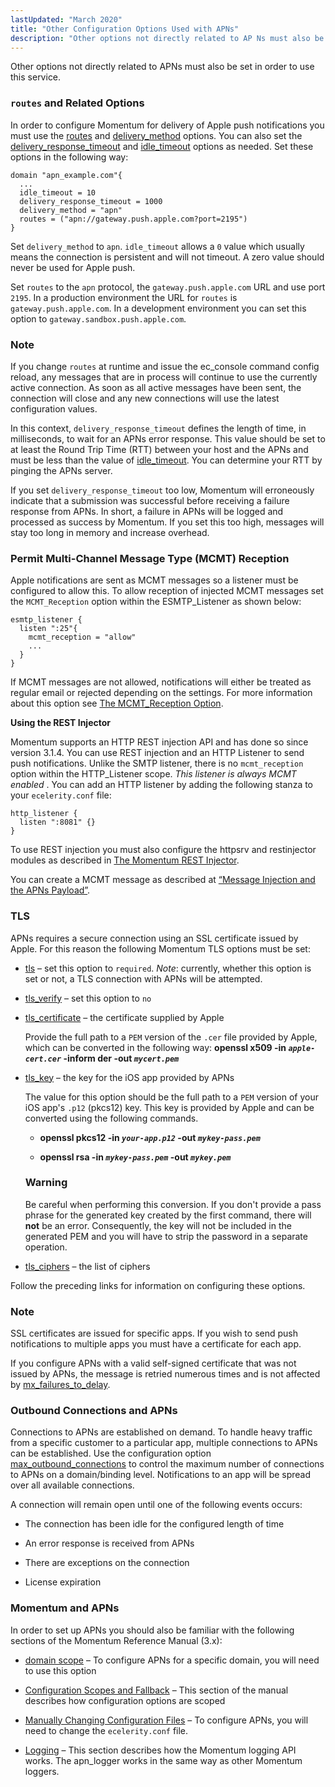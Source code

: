 ```yaml
---
lastUpdated: "March 2020"
title: "Other Configuration Options Used with APNs"
description: "Other options not directly related to AP Ns must also be set in order to use this service In order to configure Momentum for delivery of Apple push notifications you must use the routes and delivery method options You can also set the delivery response timeout and idle timeout options..."
---
```


Other options not directly related to APNs must also be set in order to use this service.

### <a name="apns.other.options.routes"></a> `routes` and Related Options

In order to configure Momentum for delivery of Apple push notifications you must use the [routes](/momentum/3/3-reference/3-reference-conf-ref-routes) and [delivery_method](/momentum/3/3-reference/3-reference-conf-ref-delivery-method) options. You can also set the [delivery_response_timeout](/momentum/3/3-reference/3-reference-conf-ref-delivery-response-timeout) and [idle_timeout](/momentum/3/3-reference/3-reference-conf-ref-idle-timeout) options as needed. Set these options in the following way:

```
domain "apn_example.com"{
  ...
  idle_timeout = 10
  delivery_response_timeout = 1000
  delivery_method = "apn"
  routes = ("apn://gateway.push.apple.com?port=2195")
}
```

Set `delivery_method` to `apn`. `idle_timeout` allows a `0` value which usually means the connection is persistent and will not timeout. A zero value should never be used for Apple push.

Set `routes` to the `apn` protocol, the `gateway.push.apple.com` URL and use port `2195`. In a production environment the URL for `routes` is `gateway.push.apple.com`. In a development environment you can set this option to `gateway.sandbox.push.apple.com`.

### Note

If you change `routes` at runtime and issue the ec_console command config reload, any messages that are in process will continue to use the currently active connection. As soon as all active messages have been sent, the connection will close and any new connections will use the latest configuration values.

In this context, `delivery_response_timeout` defines the length of time, in milliseconds, to wait for an APNs error response. This value should be set to at least the Round Trip Time (RTT) between your host and the APNs and must be less than the value of [idle_timeout](/momentum/3/3-reference/3-reference-conf-ref-idle-timeout). You can determine your RTT by pinging the APNs server.

If you set `delivery_response_timeout` too low, Momentum will erroneously indicate that a submission was successful before receiving a failure response from APNs. In short, a failure in APNs will be logged and processed as success by Momentum. If you set this too high, messages will stay too long in memory and increase overhead.

### <a name="apns.other.options.mcmt"></a> Permit Multi-Channel Message Type (MCMT) Reception

Apple notifications are sent as MCMT messages so a listener must be configured to allow this. To allow reception of injected MCMT messages set the `MCMT_Reception` option within the ESMTP_Listener as shown below:

```
esmtp_listener {
  listen ":25"{
    mcmt_reception = "allow"
    ...
  }
}
```

If MCMT messages are not allowed, notifications will either be treated as regular email or rejected depending on the settings. For more information about this option see [The MCMT_Reception Option](/momentum/mobile/mobile-reference/mm-7-mcmt-reception).

<a name="push.apn.listener.rest"></a> 

**Using the REST Injector**

Momentum supports an HTTP REST injection API and has done so since version 3.1.4\. You can use REST injection and an HTTP Listener to send push notifications. Unlike the SMTP listener, there is no `mcmt_reception` option within the HTTP_Listener scope. *This listener is always MCMT enabled* . You can add an HTTP listener by adding the following stanza to your `ecelerity.conf` file:

```
http_listener {
  listen ":8081" {}
}
```

To use REST injection you must also configure the httpsrv and restinjector modules as described in [The Momentum REST Injector](https://support.messagesystems.com/docs/web-mc-rest/).

You can create a MCMT message as described at [“Message Injection and the APNs Payload”](/momentum/3/3-push/apns-using#apns.using.mcmt).

### <a name="apns.other.options.tls"></a> TLS

APNs requires a secure connection using an SSL certificate issued by Apple. For this reason the following Momentum TLS options must be set:

*   [tls](/momentum/3/3-reference/conf-ref-tls) – set this option to `required`. *Note*: currently, whether this option is set or not, a TLS connection with APNs will be attempted.

*   [tls_verify](/momentum/3/3-reference/conf-ref-tls-verify) – set this option to `no`

*   [tls_certificate](/momentum/3/3-reference/conf-ref-tls-certificate) – the certificate supplied by Apple

    Provide the full path to a `PEM` version of the `.cer` file provided by Apple, which can be converted in the following way: **openssl x509 -in *`apple-cert.cer`* -inform der -out *`mycert.pem`***                                                            

*   [tls_key](/momentum/3/3-reference/conf-ref-tls-key) – the key for the iOS app provided by APNs

    The value for this option should be the full path to a `PEM` version of your iOS app's `.p12` (pkcs12) key. This key is provided by Apple and can be converted using the following commands.

    *   **openssl pkcs12 -in *`your-app.p12`* -out *`mykey-pass.pem`***                                                    

    *   **openssl rsa -in *`mykey-pass.pem`* -out *`mykey.pem`***                                              

    ### Warning

    Be careful when performing this conversion. If you don't provide a pass phrase for the generated key created by the first command, there will **not** be an error. Consequently, the key will not be included in the generated PEM and you will have to strip the password in a separate operation.

*   [tls_ciphers](/momentum/3/3-reference/conf-ref-tls-ciphers) – the list of ciphers

Follow the preceding links for information on configuring these options.

### Note

SSL certificates are issued for specific apps. If you wish to send push notifications to multiple apps you must have a certificate for each app.

If you configure APNs with a valid self-signed certificate that was not issued by APNs, the message is retried numerous times and is not affected by [mx_failures_to_delay](/momentum/3/3-reference/3-reference-conf-ref-mx-failures-to-delay).

### <a name="apns.outbound.connections"></a> Outbound Connections and APNs

Connections to APNs are established on demand. To handle heavy traffic from a specific customer to a particular app, multiple connections to APNs can be established. Use the configuration option [max_outbound_connections](/momentum/3/3-reference/3-reference-conf-ref-max-outbound-connections) to control the maximum number of connections to APNs on a domain/binding level. Notifications to an app will be spread over all available connections.

A connection will remain open until one of the following events occurs:

*   The connection has been idle for the configured length of time

*   An error response is received from APNs

*   There are exceptions on the connection

*   License expiration

### <a name="apns.momentum"></a> Momentum and APNs

In order to set up APNs you should also be familiar with the following sections of the Momentum Reference Manual (3.x):

*   [domain scope](/momentum/3/3-reference/3-reference-conf-ref-domain) – To configure APNs for a specific domain, you will need to use this option

*   [Configuration Scopes and Fallback](/momentum/3/3-reference/3-reference-ecelerity-conf-fallback) – This section of the manual describes how configuration options are scoped

*   [Manually Changing Configuration Files](/momentum/3/3-reference/conf-manual-changes) – To configure APNs, you will need to change the `ecelerity.conf` file.

*   [Logging](/momentum/3/3-reference/operations-logging) – This section describes how the Momentum logging API works. The apn_logger works in the same way as other Momentum loggers.